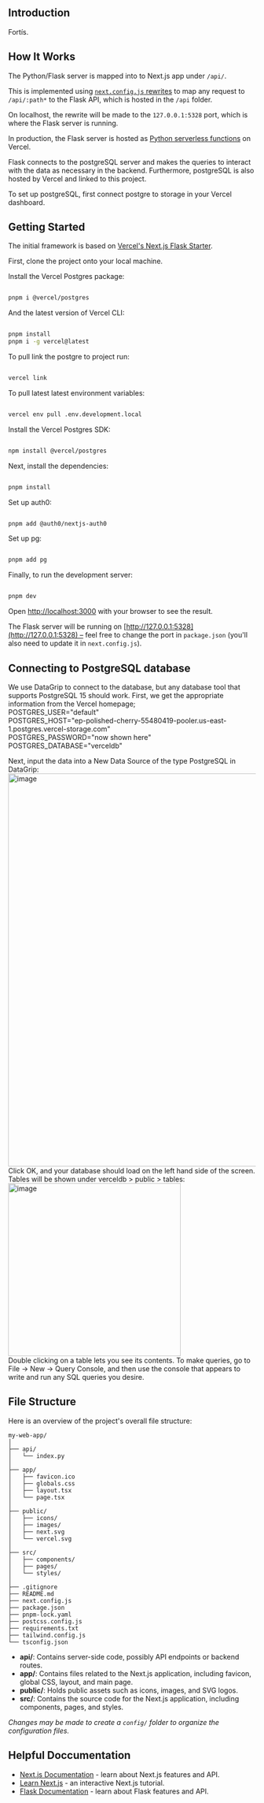 ## Introduction

Fortís. 

## How It Works

The Python/Flask server is mapped into to Next.js app under `/api/`.

This is implemented using [`next.config.js` rewrites](https://github.com/vercel/examples/blob/main/python/nextjs-flask/next.config.js) to map any request to `/api/:path*` to the Flask API, which is hosted in the `/api` folder.

On localhost, the rewrite will be made to the `127.0.0.1:5328` port, which is where the Flask server is running.

In production, the Flask server is hosted as [Python serverless functions](https://vercel.com/docs/concepts/functions/serverless-functions/runtimes/python) on Vercel.

Flask connects to the postgreSQL server and makes the queries to interact with the data as necessary in the backend. 
Furthermore, postgreSQL is also hosted by Vercel and linked to this project.

To set up postgreSQL, first connect postgre to storage in your Vercel dashboard.

## Getting Started

The initial framework is based on [Vercel's Next.js Flask Starter](https://vercel.com/templates/next.js/nextjs-flask-starter).

First, clone the project onto your local machine.

Install the Vercel Postgres package:
```bash

pnpm i @vercel/postgres
```
And the latest version of Vercel CLI:
```bash

pnpm install
pnpm i -g vercel@latest
```

To pull link the postgre to project run:
```bash

vercel link
```
To pull latest latest environment variables:
```bash

vercel env pull .env.development.local
``` 

Install the Vercel Postgres SDK:
```bash

npm install @vercel/postgres
``` 

Next, install the dependencies:
```bash

pnpm install
```
Set up auth0:
```bash

pnpm add @auth0/nextjs-auth0
```

Set up pg:
```bash

pnpm add pg
```

Finally, to run the development server:
```bash

pnpm dev
```

Open [http://localhost:3000](http://localhost:3000) with your browser to see the result.

The Flask server will be running on [http://127.0.0.1:5328](http://127.0.0.1:5328) – feel free to change the port in `package.json` (you'll also need to update it in `next.config.js`).

## Connecting to PostgreSQL database
We use DataGrip to connect to the database, but any database tool that supports PostgreSQL 15 should work. 
First, we get the appropriate information from the Vercel homepage;\
POSTGRES_USER="default"\
POSTGRES_HOST="ep-polished-cherry-55480419-pooler.us-east-1.postgres.vercel-storage.com"\
POSTGRES_PASSWORD="now shown here"\
POSTGRES_DATABASE="verceldb"

Next, input the data into a New Data Source of the type PostgreSQL in DataGrip:
<img width="798" alt="image" src="https://github.com/jess-che/fortis/assets/63178260/874c23da-0d7b-4038-9e7c-d27cf5254451">\
Click OK, and your database should load on the left hand side of the screen. Tables will be shown under verceldb > public > tables:
<img width="351" alt="image" src="https://github.com/jess-che/fortis/assets/63178260/3d15e61d-ef31-4d4f-9003-961b84d3565c">\
Double clicking on a table lets you see its contents. To make queries, go to File -> New -> Query Console, and then use the console that appears to write and run any SQL queries you desire. 

## File Structure

Here is an overview of the project's overall file structure:

```
my-web-app/
│
├── api/
│   └── index.py
│
├── app/
│   ├── favicon.ico
│   ├── globals.css
│   ├── layout.tsx
│   └── page.tsx
│
├── public/
│   ├── icons/
│   ├── images/
│   ├── next.svg
│   └── vercel.svg
│
├── src/
│   ├── components/
│   ├── pages/
│   └── styles/
│
├── .gitignore
├── README.md
├── next.config.js
├── package.json
├── pnpm-lock.yaml
├── postcss.config.js
├── requirements.txt
├── tailwind.config.js
└── tsconfig.json
```

- **api/**: Contains server-side code, possibly API endpoints or backend routes.
- **app/**: Contains files related to the Next.js application, including favicon, global CSS, layout, and main page.
- **public/**: Holds public assets such as icons, images, and SVG logos.
- **src/**: Contains the source code for the Next.js application, including components, pages, and styles.

*Changes may be made to create a `config/` folder to organize the configuration files.*

## Helpful Doccumentation

- [Next.js Documentation](https://nextjs.org/docs) - learn about Next.js features and API.
- [Learn Next.js](https://nextjs.org/learn) - an interactive Next.js tutorial.
- [Flask Documentation](https://flask.palletsprojects.com/en/1.1.x/) - learn about Flask features and API.

